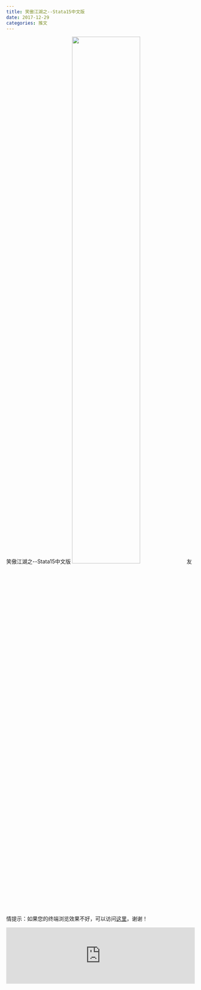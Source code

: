 ```yaml
---
title: 笑傲江湖之--Stata15中文版
date: 2017-12-29
categories: 推文
---
```

笑傲江湖之--Stata15中文版
<img src="http://mmbiz.qpic.cn/mmbiz_jpg/ACviaWTBFxhY37POqjv0hG4ktmAsTYGdsjoHz7UVBws4vC56DSe9CIsO0LokUEY4NSXM6uACaApIsFJzNtlPZaA/0?wx_fmt=jpeg" style="width: 60%; height: auto;"/><!--more-->
友情提示：如果您的终端浏览效果不好，可以访问[这里](https://stata-club.github.io/stata_article/2017-12-29.html)，谢谢！
<iframe src="https://stata-club.github.io/stata_article/2017-12-29.html" id="iframepage" frameborder="0" scrolling="no" marginheight="0" marginwidth="0" width="100%" onLoad="iFrameHeight()"></iframe>
<script type="text/javascript" language="javascript">
function iFrameHeight() {
var ifm= document.getElementById("iframepage");
var subWeb = document.frames ? document.frames["iframepage"].document : ifm.contentDocument;   
if(ifm != null && subWeb != null) {
 ifm.height = subWeb.body.scrollHeight;
} 
} 
</script> 
